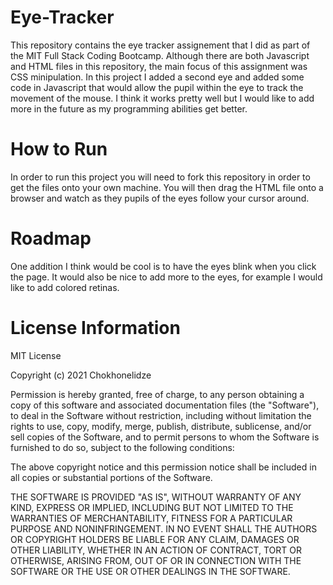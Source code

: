 # Eye-Tracker
This repository contains the eye tracker assignement that I did as part of the MIT Full Stack Coding Bootcamp. Although there are both Javascript and HTML files in this repository, the main focus of this assignment was CSS minipulation. In this project I added a second eye and added some code in Javascript that would allow the pupil within the eye to track the movement of the mouse. I think it works pretty well but I would like to add more in the future as my programming abilities get better. 
# How to Run
In order to run this project you will need to fork this repository in order to get the files onto your own machine. You will then drag the HTML file onto a browser and watch as they pupils of the eyes follow your cursor around.
# Roadmap
One addition I think would be cool is to have the eyes blink when you click the page. It would also be nice to add more to the eyes, for example I would like to add colored retinas.
# License Information
MIT License

Copyright (c) 2021 Chokhonelidze

Permission is hereby granted, free of charge, to any person obtaining a copy of this software and associated documentation files (the "Software"), to deal in the Software without restriction, including without limitation the rights to use, copy, modify, merge, publish, distribute, sublicense, and/or sell copies of the Software, and to permit persons to whom the Software is furnished to do so, subject to the following conditions:

The above copyright notice and this permission notice shall be included in all copies or substantial portions of the Software.

THE SOFTWARE IS PROVIDED "AS IS", WITHOUT WARRANTY OF ANY KIND, EXPRESS OR IMPLIED, INCLUDING BUT NOT LIMITED TO THE WARRANTIES OF MERCHANTABILITY, FITNESS FOR A PARTICULAR PURPOSE AND NONINFRINGEMENT. IN NO EVENT SHALL THE AUTHORS OR COPYRIGHT HOLDERS BE LIABLE FOR ANY CLAIM, DAMAGES OR OTHER LIABILITY, WHETHER IN AN ACTION OF CONTRACT, TORT OR OTHERWISE, ARISING FROM, OUT OF OR IN CONNECTION WITH THE SOFTWARE OR THE USE OR OTHER DEALINGS IN THE SOFTWARE.
